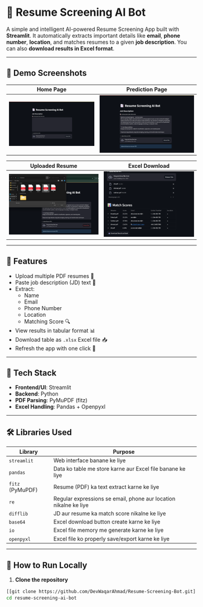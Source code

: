 # 🤖 Resume Screening AI Bot

A simple and intelligent AI-powered Resume Screening App built with **Streamlit**. It automatically extracts important details like **email**, **phone number**, **location**, and matches resumes to a given **job description**. You can also **download results in Excel format**.

---

## 📸 Demo Screenshots

| Home Page | Prediction Page |
|-----------|-----------------|
| ![Home Page](images/1.png) | ![Prediction Page](images/2.png) |

| Uploaded Resume | Excel Download |
|------------------|----------------|
| ![Uploaded File](images/3.png) | ![Excel Output](images/4.png) |

---

## 🚀 Features

- Upload multiple PDF resumes 📂
- Paste job description (JD) text 📄
- Extract:
  - Name
  - Email
  - Phone Number
  - Location
  - Matching Score 🔍
- View results in tabular format 📊
- Download table as `.xlsx` Excel file 📥
- Refresh the app with one click 🔄

---

## 🧠 Tech Stack

- **Frontend/UI**: Streamlit
- **Backend**: Python
- **PDF Parsing**: PyMuPDF (fitz)
- **Excel Handling**: Pandas + Openpyxl

---

## 🛠️ Libraries Used

| Library | Purpose |
|--------|---------|
| `streamlit` | Web interface banane ke liye |
| `pandas` | Data ko table me store karne aur Excel file banane ke liye |
| `fitz` (PyMuPDF) | Resume (PDF) ka text extract karne ke liye |
| `re` | Regular expressions se email, phone aur location nikalne ke liye |
| `difflib` | JD aur resume ka match score nikalne ke liye |
| `base64` | Excel download button create karne ke liye |
| `io` | Excel file memory me generate karne ke liye |
| `openpyxl` | Excel file ko properly save/export karne ke liye |

---

## 🧪 How to Run Locally

1. **Clone the repository**

```bash
[[git clone https://github.com/DevWaqarAhmad/Resume-Screening-Bot.git]
cd resume-screening-ai-bot
